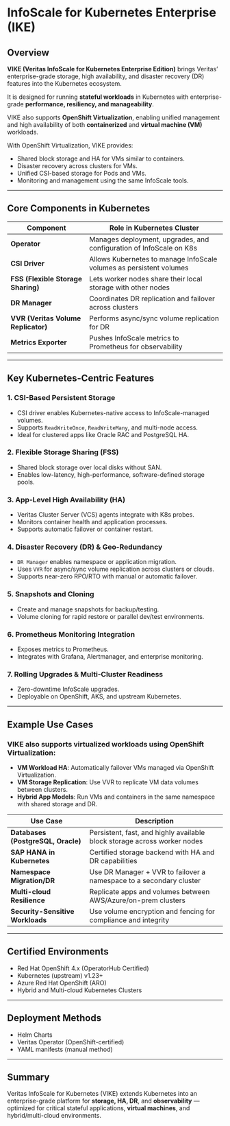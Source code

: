 # InfoScale for Kubernetes Enterprise (IKE)

##  Overview

**VIKE (Veritas InfoScale for Kubernetes Enterprise Edition)** brings Veritas’ enterprise-grade storage, high availability, and disaster recovery (DR) features into the Kubernetes ecosystem.

It is designed for running **stateful workloads** in Kubernetes with enterprise-grade **performance, resiliency, and manageability**.

VIKE also supports **OpenShift Virtualization**, enabling unified management and high availability of both **containerized** and **virtual machine (VM)** workloads.

With OpenShift Virtualization, VIKE provides:
- Shared block storage and HA for VMs similar to containers.
- Disaster recovery across clusters for VMs.
- Unified CSI-based storage for Pods and VMs.
- Monitoring and management using the same InfoScale tools.

---

##  Core Components in Kubernetes

| Component                  | Role in Kubernetes Cluster                                          |
|---------------------------|----------------------------------------------------------------------|
| **Operator**              | Manages deployment, upgrades, and configuration of InfoScale on K8s |
| **CSI Driver**            | Allows Kubernetes to manage InfoScale volumes as persistent volumes |
| **FSS (Flexible Storage Sharing)** | Lets worker nodes share their local storage with other nodes          |
| **DR Manager**            | Coordinates DR replication and failover across clusters             |
| **VVR (Veritas Volume Replicator)** | Performs async/sync volume replication for DR                    |
| **Metrics Exporter**      | Pushes InfoScale metrics to Prometheus for observability            |

---

##  Key Kubernetes-Centric Features

### 1. CSI-Based Persistent Storage
- CSI driver enables Kubernetes-native access to InfoScale-managed volumes.
- Supports `ReadWriteOnce`, `ReadWriteMany`, and multi-node access.
- Ideal for clustered apps like Oracle RAC and PostgreSQL HA.

### 2. Flexible Storage Sharing (FSS)
- Shared block storage over local disks without SAN.
- Enables low-latency, high-performance, software-defined storage pools.

### 3. App-Level High Availability (HA)
- Veritas Cluster Server (VCS) agents integrate with K8s probes.
- Monitors container health and application processes.
- Supports automatic failover or container restart.

### 4. Disaster Recovery (DR) & Geo-Redundancy
- `DR Manager` enables namespace or application migration.
- Uses `VVR` for async/sync volume replication across clusters or clouds.
- Supports near-zero RPO/RTO with manual or automatic failover.

### 5. Snapshots and Cloning
- Create and manage snapshots for backup/testing.
- Volume cloning for rapid restore or parallel dev/test environments.

### 6. Prometheus Monitoring Integration
- Exposes metrics to Prometheus.
- Integrates with Grafana, Alertmanager, and enterprise monitoring.

### 7. Rolling Upgrades & Multi‑Cluster Readiness
- Zero-downtime InfoScale upgrades.
- Deployable on OpenShift, AKS, and upstream Kubernetes.

---

##  Example Use Cases

### VIKE also supports virtualized workloads using OpenShift Virtualization:

- **VM Workload HA**: Automatically failover VMs managed via OpenShift Virtualization.
- **VM Storage Replication**: Use VVR to replicate VM data volumes between clusters.
- **Hybrid App Models**: Run VMs and containers in the same namespace with shared storage and DR.

| Use Case                              | Description                                                                 |
|--------------------------------------|-----------------------------------------------------------------------------|
| **Databases (PostgreSQL, Oracle)**   | Persistent, fast, and highly available block storage across worker nodes    |
| **SAP HANA in Kubernetes**           | Certified storage backend with HA and DR capabilities                       |
| **Namespace Migration/DR**           | Use DR Manager + VVR to failover a namespace to a secondary cluster         |
| **Multi-cloud Resilience**           | Replicate apps and volumes between AWS/Azure/on-prem clusters               |
| **Security-Sensitive Workloads**     | Use volume encryption and fencing for compliance and integrity              |

---

##  Certified Environments

- Red Hat OpenShift 4.x (OperatorHub Certified)
- Kubernetes (upstream) v1.23+
- Azure Red Hat OpenShift (ARO)
- Hybrid and Multi-cloud Kubernetes Clusters

---

##  Deployment Methods

- Helm Charts
- Veritas Operator (OpenShift-certified)
- YAML manifests (manual method)

---

##  Summary

Veritas InfoScale for Kubernetes (VIKE) extends Kubernetes into an enterprise-grade platform for **storage, HA, DR**, and **observability** — optimized for critical stateful applications, **virtual machines**, and hybrid/multi-cloud environments.
